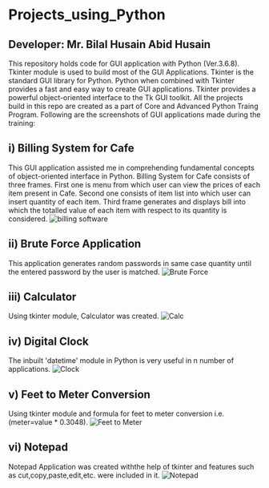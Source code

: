 # Projects_using_Python
## Developer: Mr. Bilal Husain Abid Husain

This repository holds code for GUI application with Python (Ver.3.6.8).
Tkinter module is used to build most of the GUI Applications.
Tkinter is the standard GUI library for Python.
Python when combined with Tkinter provides a fast and easy way to create GUI applications. 
Tkinter provides a powerful object-oriented interface to the Tk GUI toolkit.
All the projects build in this repo are created as a part of Core and Advanced Python Traing Program.
Following are the screenshots of GUI applications made during the training:

## i) Billing System for Cafe
This GUI application assisted me in comprehending fundamental concepts of object-oriented interface in Python.
Billing System for Cafe consists of three frames.
First one is menu from which user can view the prices of each item present in Cafe.
Second one consists of item list into which user can insert quantity of each item.
Third frame generates and displays bill into which the totalled value of each item with respect to its quantity is considered.
![billing software](https://user-images.githubusercontent.com/105327418/172094935-d9f9ce2f-2efe-43da-90b3-6be2d409b1a7.png)

## ii) Brute Force Application
This application generates random passwords in same case quantity until the entered password by the user is matched.
![Brute Force](https://user-images.githubusercontent.com/105327418/172097441-1795ae5e-8295-4928-90fd-9c044d4337c4.png)

## iii) Calculator
Using tkinter module, Calculator was created.
![Calc](https://user-images.githubusercontent.com/105327418/172097556-2cb5e810-62d5-4185-87d7-2e5232fa6a10.png)

## iv) Digital Clock
The inbuilt 'datetime' module in Python is very useful in n number of applications.
![Clock](https://user-images.githubusercontent.com/105327418/172097667-454f6742-d423-4ec4-9c65-f68f2d1fd38e.png)

## v) Feet to Meter Conversion
Using tkinter module and formula for feet to meter conversion i.e. (meter=value * 0.3048).
![Feet to Meter](https://user-images.githubusercontent.com/105327418/172098036-a34b56cd-158d-4067-9b91-1be4fecabcb9.png)

## vi) Notepad
Notepad Application was created withthe help of tkinter and features such as cut,copy,paste,edit,etc. were included in it.
![Notepad](https://user-images.githubusercontent.com/105327418/172098277-270c176f-f33a-4887-86d5-c9ff14aab771.png)











